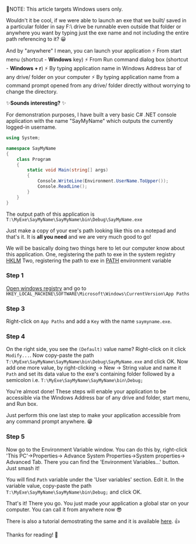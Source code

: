 <span> &#128681;</span>NOTE: This article targets Windows users only.
 

Wouldn't it be cool, if we were able to launch an exe that we built/ saved in a particular folder in say F:\ drive be runnable even outside that folder or anywhere you want by typing just the exe name and not including the entire path referencing to it? <span> &#128512;</span>

And by "anywhere" I mean, you can launch your application
<span> &#x26A1;</span>  From start menu (shortcut - **Windows** key)
<span> &#x26A1;</span>  From Run command dialog box (shortcut - **Windows + r**) 
<span> &#x26A1;</span>  By typing application name in Windows Address bar of any drive/ folder on your computer
<span> &#x26A1;</span>  By typing application name from a command prompt opened from any drive/ folder directly without worrying to change the directory.

<span> &#10024;</span>**Sounds interesting?** <span> &#10024;</span>

For demonstration purposes, I have built a very basic C# .NET console application with the name "SayMyName" which outputs the currently logged-in username.

```csharp
using System;

namespace SayMyName
{
    class Program
    {
        static void Main(string[] args)
        {
            Console.WriteLine(Environment.UserName.ToUpper());
            Console.ReadLine();
        }
    }
}
```
The output path of this application is
`T:\MyExe\SayMyName\SayMyName\bin\Debug\SayMyName.exe`

Just make a copy of your exe's path looking like this on a notepad and that's it. It is **all you need** and we are very much good to go!

We will be basically doing two things here to let our computer know about this application.
One, registering the path to exe in the system registry [HKLM](https://en.wikipedia.org/wiki/Windows_Registry#HKEY_LOCAL_MACHINE_(HKLM))
Two, registering the path to exe in [PATH](https://en.wikipedia.org/wiki/PATH_(variable)) environment variable

### Step 1 
[Open windows registry](https://support.microsoft.com/en-us/windows/how-to-open-registry-editor-in-windows-10-deab38e6-91d6-e0aa-4b7c-8878d9e07b11) and go to `HKEY_LOCAL_MACHINE\SOFTWARE\Microsoft\Windows\CurrentVersion\App Paths`

### Step 3
Right-click on `App Paths` and add a `Key` with the name `saymyname.exe`. 

### Step 4
On the right side, you see the `(Default)` value name? Right-click on it click `Modify...`. Now copy-paste the path `T:\MyExe\SayMyName\SayMyName\bin\Debug\SayMyName.exe` and click OK. Now add one more value, by right-clicking -> New -> String value and name it `Path` and set its data value to the exe's containing folder followed by a semicolon i.e. `T:\MyExe\SayMyName\SayMyName\bin\Debug;`

You're almost done! These steps will enable your application to be accessible via the Windows Address bar of any drive and folder, start menu, and Run box.

Just perform this one last step to make your application accessible from any command prompt anywhere.<span> &#128513;</span>

### Step 5
Now go to the Environment Variable window. You can do this by, right-click 'This PC'->Properties-> Advance System Properties->System properties-> Advanced Tab. There you can find the 'Environment Variables...' button. Just smash it!

You will find `Path` variable under the 'User variables' section. Edit it. In the variable value, copy-paste the path `T:\MyExe\SayMyName\SayMyName\bin\Debug;` and click OK.

That's it! There you go. You just made your application a global star on your computer. You can call it from anywhere now <span>  &#128526;</span>
 
There is also a tutorial demostrating the same and it is available [here](https://github.com/pradeepradyumna/saymyname/blob/main/Tutorial.mp4).<span> &#128077;</span>

Thanks for reading!<span> &#128155;</span>
